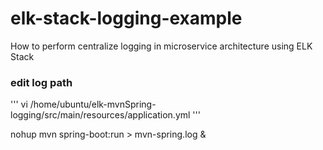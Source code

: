 # elk-stack-logging-example
How to perform centralize logging in microservice architecture using ELK Stack

### edit log path
'''
vi /home/ubuntu/elk-mvnSpring-logging/src/main/resources/application.yml
'''

nohup mvn spring-boot:run > mvn-spring.log &